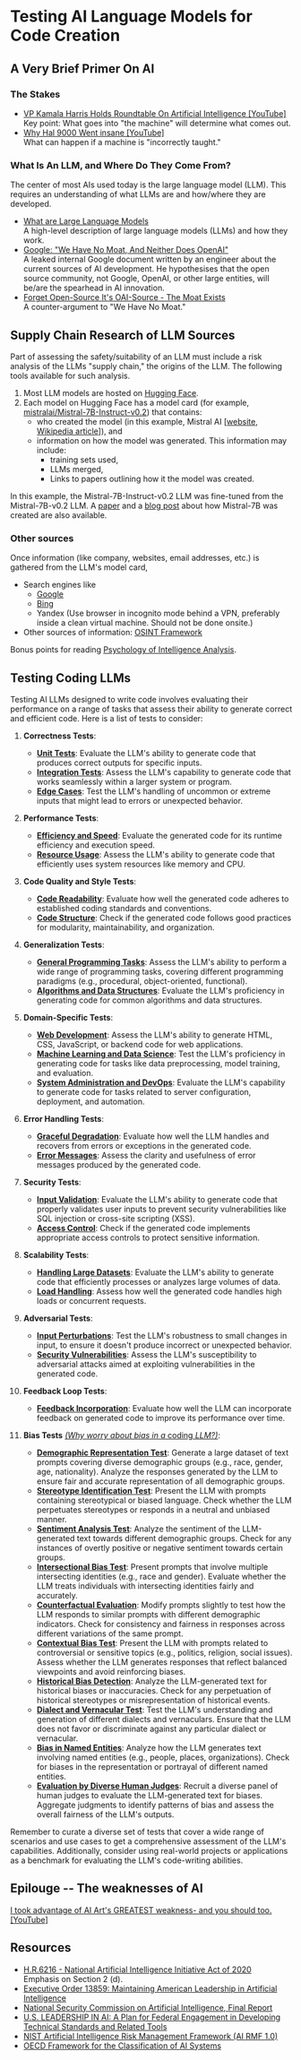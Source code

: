 # Testing AI Language Models for Code Creation
## A Very Brief Primer On AI
### The Stakes
- [VP Kamala Harris Holds Roundtable On Artificial Intelligence [YouTube]](https://www.youtube.com/watch?v=S5MW2aRc4ac&t=183s)  
Key point: What goes into "the machine" will determine what comes out.
- [Why Hal 9000 Went insane [YouTube]](https://www.youtube.com/watch?v=dsDI4SxFFck&t=122s)  
What can happen if a machine is "incorrectly taught."

### What Is An LLM, and Where Do They Come From?
The center of most AIs used today is the large language model (LLM). This requires an understanding of what LLMs are and how/where they are developed.
- [What are Large Language Models](https://machinelearningmastery.com/what-are-large-language-models/)  
A high-level description of large language models (LLMs) and how they work.
- [Google: "We Have No Moat, And Neither Does OpenAI"](https://www.semianalysis.com/p/google-we-have-no-moat-and-neither)  
A leaked internal Google document written by an engineer about the current sources of AI development. He hypothesises that the open source community, not Google, OpenAI, or other large entities, will be/are the spearhead in AI innovation.
- [Forget Open-Source It's OAI-Source - The Moat Exists](https://www.reddit.com/r/singularity/comments/18jv9e3/perhaps_theres_a_reason_why_openai_isnt_releasing/)  
A counter-argument to "We Have No Moat."

## Supply Chain Research of LLM Sources
Part of assessing the safety/suitability of an LLM must include a risk analysis of the LLMs "supply chain," the origins of the LLM. The following tools available for such analysis.

1. Most LLM models are hosted on [Hugging Face](https://huggingface.co/models).
2. Each model on Hugging Face has a model card (for example, [mistralai/Mistral-7B-Instruct-v0.2](https://huggingface.co/mistralai/Mistral-7B-Instruct-v0.2)) that contains:
    - who created the model (in this example, Mistral AI [[website](https://mistral.ai/), [Wikipedia article](https://en.wikipedia.org/wiki/Mistral_AI)]), and
    - information on how the model was generated. This information may include:
      - training sets used,
      - LLMs merged,
      - Links to papers outlining how it the model was created.

In this example, the Mistral-7B-Instruct-v0.2 LLM was fine-tuned from the Mistral-7B-v0.2 LLM. A [paper](https://arxiv.org/abs/2310.06825) and a [blog post](https://mistral.ai/news/la-plateforme/) about how Mistral-7B was created are also available.

### Other sources
Once information (like company, websites, email addresses, etc.) is gathered from the LLM's model card,

- Search engines like
  - [Google](https://google.com/)
  - [Bing](https://bing.com/)
  - Yandex (Use browser in incognito mode behind a VPN, preferably inside a clean virtual machine. Should not be done onsite.)
- Other sources of information: [OSINT Framework](https://osintframework.com/)  

Bonus points for reading [Psychology of Intelligence Analysis](https://www.cia.gov/resources/csi/books-monographs/psychology-of-intelligence-analysis-2/).

## Testing Coding LLMs
Testing AI LLMs designed to write code involves evaluating their performance on a range of tasks that assess their ability to generate correct and efficient code. Here is a list of tests to consider:

1. **Correctness Tests**:
   - [**Unit Tests**](01-unit.md): Evaluate the LLM's ability to generate code that produces correct outputs for specific inputs.
   - [**Integration Tests**](01-integration.md): Assess the LLM's capability to generate code that works seamlessly within a larger system or program.
   - [**Edge Cases**](01-edge.md): Test the LLM's handling of uncommon or extreme inputs that might lead to errors or unexpected behavior.

2. **Performance Tests**:
   - [**Efficiency and Speed**](02-efficency_speed.md): Evaluate the generated code for its runtime efficiency and execution speed.
   - [**Resource Usage**](02-resource.md): Assess the LLM's ability to generate code that efficiently uses system resources like memory and CPU.

3. **Code Quality and Style Tests**:
   - [**Code Readability**](03-readability.md): Evaluate how well the generated code adheres to established coding standards and conventions.
   - [**Code Structure**](03-structure.md): Check if the generated code follows good practices for modularity, maintainability, and organization.

4. **Generalization Tests**:
   - [**General Programming Tasks**](04-general_programming.md): Assess the LLM's ability to perform a wide range of programming tasks, covering different programming paradigms (e.g., procedural, object-oriented, functional).
   - [**Algorithms and Data Structures**](04-algorithms.md): Evaluate the LLM's proficiency in generating code for common algorithms and data structures.

5. **Domain-Specific Tests**:
   - [**Web Development**](05-web_development.md): Assess the LLM's ability to generate HTML, CSS, JavaScript, or backend code for web applications.
   - [**Machine Learning and Data Science**](05-machine_learning.md): Test the LLM's proficiency in generating code for tasks like data preprocessing, model training, and evaluation.
   - [**System Administration and DevOps**](05-system_administration.md): Evaluate the LLM's capability to generate code for tasks related to server configuration, deployment, and automation.

6. **Error Handling Tests**:
   - [**Graceful Degradation**](06-graceful_degradation.md): Evaluate how well the LLM handles and recovers from errors or exceptions in the generated code.
   - [**Error Messages**](06-error_messages.md): Assess the clarity and usefulness of error messages produced by the generated code.

7. **Security Tests**:
   - [**Input Validation**](07-input_validation.md): Evaluate the LLM's ability to generate code that properly validates user inputs to prevent security vulnerabilities like SQL injection or cross-site scripting (XSS).
   - [**Access Control**](07-access_control.md): Check if the generated code implements appropriate access controls to protect sensitive information.

8. **Scalability Tests**:
   - [**Handling Large Datasets**](08-handling_datasets.md): Evaluate the LLM's ability to generate code that efficiently processes or analyzes large volumes of data.
   - [**Load Handling**](08-load_handling.md): Assess how well the generated code handles high loads or concurrent requests.

9. **Adversarial Tests**:
   - [**Input Perturbations**](09-input_perturbations.md): Test the LLM's robustness to small changes in input, to ensure it doesn't produce incorrect or unexpected behavior.
   - [**Security Vulnerabilities**](09-security_vulnerabilities.md): Assess the LLM's susceptibility to adversarial attacks aimed at exploiting vulnerabilities in the generated code.

10. **Feedback Loop Tests**:
    - [**Feedback Incorporation**](10-feedback_incorporation.md): Evaluate how well the LLM can incorporate feedback on generated code to improve its performance over time.
      
11. **Bias Tests** [_(Why worry about bias in a_ coding _LLM?)_](11-bias_tests.md):
    - [**Demographic Representation Test**](): Generate a large dataset of text prompts covering diverse demographic groups (e.g., race, gender, age, nationality). Analyze the responses generated by the LLM to ensure fair and accurate representation of all demographic groups.
    - [**Stereotype Identification Test**](): Present the LLM with prompts containing stereotypical or biased language. Check whether the LLM perpetuates stereotypes or responds in a neutral and unbiased manner.
    - [**Sentiment Analysis Test**](): Analyze the sentiment of the LLM-generated text towards different demographic groups. Check for any instances of overtly positive or negative sentiment towards certain groups.
    - [**Intersectional Bias Test**](): Present prompts that involve multiple intersecting identities (e.g., race and gender). Evaluate whether the LLM treats individuals with intersecting identities fairly and accurately.
    - [**Counterfactual Evaluation**](): Modify prompts slightly to test how the LLM responds to similar prompts with different demographic indicators. Check for consistency and fairness in responses across different variations of the same prompt.
    - [**Contextual Bias Test**](): Present the LLM with prompts related to controversial or sensitive topics (e.g., politics, religion, social issues). Assess whether the LLM generates responses that reflect balanced viewpoints and avoid reinforcing biases.
    - [**Historical Bias Detection**](): Analyze the LLM-generated text for historical biases or inaccuracies. Check for any perpetuation of historical stereotypes or misrepresentation of historical events.
    - [**Dialect and Vernacular Test**](): Test the LLM's understanding and generation of different dialects and vernaculars. Ensure that the LLM does not favor or discriminate against any particular dialect or vernacular.
    - [**Bias in Named Entities**](): Analyze how the LLM generates text involving named entities (e.g., people, places, organizations). Check for biases in the representation or portrayal of different named entities.
    - [**Evaluation by Diverse Human Judges**](): Recruit a diverse panel of human judges to evaluate the LLM-generated text for biases. Aggregate judgments to identify patterns of bias and assess the overall fairness of the LLM's outputs.

Remember to curate a diverse set of tests that cover a wide range of scenarios and use cases to get a comprehensive assessment of the LLM's capabilities. Additionally, consider using real-world projects or applications as a benchmark for evaluating the LLM's code-writing abilities.

## Epilouge -- The weaknesses of AI
[I took advantage of AI Art's GREATEST weakness- and you should too. [YouTube]](https://www.youtube.com/watch?v=K5PBELqbfVA)
 
## Resources
- [H.R.6216 - National Artificial Intelligence Initiative Act of 2020](https://www.congress.gov/bill/116th-congress/house-bill/6216)  
  Emphasis on Section 2 (d).
- [Executive Order 13859: Maintaining American Leadership in Artificial Intelligence](https://www.federalregister.gov/documents/2019/02/14/2019-02544/maintaining-american-leadership-in-artificial-intelligence)
- [National Security Commission on Artificial Intelligence, Final Report](https://cybercemetery.unt.edu/nscai/20211005231038mp_/https://www.nscai.gov/wp-content/uploads/2021/03/Full-Report-Digital-1.pdf)
- [U.S. LEADERSHIP IN AI: A Plan for Federal Engagement in Developing Technical Standards and Related Tools](https://www.nist.gov/system/files/documents/2019/08/10/ai_standards_fedengagement_plan_9aug2019.pdf)
- [NIST Artificial Intelligence Risk Management Framework (AI RMF 1.0)](https://nvlpubs.nist.gov/nistpubs/ai/NIST.AI.100-1.pdf)
- [OECD Framework for the Classification of AI Systems](https://www.oecd-ilibrary.org/docserver/cb6d9eca-en.pdf?expires=1716409048&id=id&accname=guest&checksum=FE468BC2C8EF54C9AED606085E1F7BCA)
